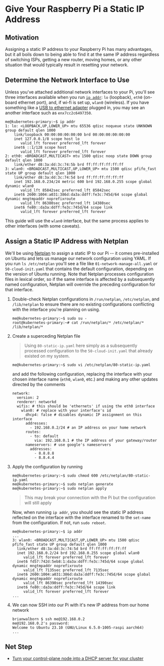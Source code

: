 # Give Your Raspberry Pi a Static IP Address

## Motivation

Assigning a static IP address to your Raspberry Pi has many advantages, but it all boils down to being able to find it at the same IP address regardless of switching ISPs, getting a new router, moving homes, or any other situation that would typically result in resetting your network.

## Determine the Network Interface to Use

Unless you've attached additional network interfaces to your Pi, you'll see three interfaces available when you run [`ip addr`](https://manpages.ubuntu.com/manpages/mantic/en/man8/ip.8.html): `lo` (loopback), `eth0` (on-board ethernet port), and, if wi-fi is set up, `wlan0` (wireless). If you have something like a [USB to ethernet adapter](https://www.amazon.com/USB-Ethernet-Adapter-Gigabit-Switch/dp/B09GRL3VCN) plugged in, you may see an another interface such as `enx7cc2c6497350`.
```
me@kubernetes-primary:~$ ip addr
1: lo: <LOOPBACK,UP,LOWER_UP> mtu 65536 qdisc noqueue state UNKNOWN group default qlen 1000
    link/loopback 00:00:00:00:00:00 brd 00:00:00:00:00:00
    inet 127.0.0.1/8 scope host lo
       valid_lft forever preferred_lft forever
    inet6 ::1/128 scope host
       valid_lft forever preferred_lft forever
2: eth0: <BROADCAST,MULTICAST> mtu 1500 qdisc noop state DOWN group default qlen 1000
    link/ether d8:3a:dd:3c:74:5b brd ff:ff:ff:ff:ff:ff
3: wlan0: <BROADCAST,MULTICAST,UP,LOWER_UP> mtu 1500 qdisc pfifo_fast state UP group default qlen 1000
    link/ether d8:3a:dd:3c:74:5d brd ff:ff:ff:ff:ff:ff
    inet 192.168.0.234/24 metric 600 brd 192.168.0.255 scope global dynamic wlan0
       valid_lft 85842sec preferred_lft 85842sec
    inet6 2600:1004:a031:386d:da3a:ddff:fe3c:745d/64 scope global dynamic mngtmpaddr noprefixroute
       valid_lft 86380sec preferred_lft 14380sec
    inet6 fe80::da3a:ddff:fe3c:745d/64 scope link
       valid_lft forever preferred_lft forever
```
This guide will use the `wlan0` interface, but the same process applies to other interfaces (with some caveats).

## Assign a Static IP Address with Netplan

We'll be using [Netplan](https://netplan.io/) to assign a static IP to our Pi -- it comes pre-installed on Ubuntu and lets us manage our network configuration using YAML. If you run `ls /etc/netplan` you'll see a file like `01-network-manage-all.yaml` or `50-cloud-init.yaml` that contains the default configuration, depending on the version of Ubuntu running. Note that Netplan processes configuration files in lexical order, so if the same interface is affected by a subsequently named configuration, Netplan will override the preceding configuration for that interface.

1. Double-check Netplan configurations in `/run/netplan`, `/etc/netplan`, and `/lib/netplan` to ensure there are no existing configurations conflicting with the interface you're planning on using.
    ```
    me@kubernetes-primary:~$ sudo su -
    root@kubernetes-primary:~# cat /run/netplan/* /etc/netplan/* /lib/netplan/*
    ```
2. Create a superceding Netplan file
    > Using `80-static-ip.yaml` here simply as a subsequently processed configuration to the `50-cloud-init.yaml` that already existed on my system.
    ```
    me@kubernetes-primary:~$ sudo vi /etc/netplan/80-static-ip.yaml
    ```
    and add the following configuration, replacing the interface with your chosen interface name (`eth0`, `wlan0`, etc.) and making any other updates directed by the comments
    ```
    network:
      version: 2
      renderer: networkd
      wifis: # this should be 'ethernets' if using the eth0 interface
        wlan0: # replace with your interface's id
          dhcp4: false # disables dynamic IP assignment on this interface
          addresses:
            - 192.168.0.2/24 # an IP address on your home network
          routes:
            - to: default
              via: 192.168.0.1 # the IP address of your gateway/router
          nameservers: # use google's nameservers
            addresses:
              - 8.8.8.8
              - 8.8.4.4
    ```
3. Apply the configuration by running
    ```
    me@kubernetes-primary:~$ sudo chmod 600 /etc/netplan/80-static-ip.yaml
    me@kubernetes-primary:~$ sudo netplan generate
    me@kubernetes-primary:~$ sudo netplan apply
    ```
    > This may break your connection with the Pi but the configuration will still apply

    Now, when running `ip addr`, you should see the static IP address reflected on the interface with the interface renamed to the `set-name` from the configuration. If not, run `sudo reboot`.
    ```
    me@kubernetes-primary:~$ ip addr
    ...
    3: wlan0: <BROADCAST,MULTICAST,UP,LOWER_UP> mtu 1500 qdisc pfifo_fast state UP group default qlen 1000
      link/ether d8:3a:dd:3c:74:5d brd ff:ff:ff:ff:ff:ff
      inet 192.168.0.2/24 brd 192.168.0.255 scope global wlan0
         valid_lft forever preferred_lft forever
      inet6 fd57:742d:5eb8:1:da3a:ddff:fe3c:745d/64 scope global dynamic mngtmpaddr noprefixroute
         valid_lft 7135sec preferred_lft 7135sec
      inet6 2600:1004:a031:386d:da3a:ddff:fe3c:745d/64 scope global dynamic mngtmpaddr noprefixroute
         valid_lft 86390sec preferred_lft 14390sec
      inet6 fe80::da3a:ddff:fe3c:745d/64 scope link
         valid_lft forever preferred_lft forever
    ...
    ```
5. We can now SSH into our Pi with it's new IP address from our home network
    ```
    brianwalborn $ ssh me@192.168.0.2
    me@192.168.0.2's password:
    Welcome to Ubuntu 23.10 (GNU/Linux 6.5.0-1005-raspi aarch64)
    ...
    ```

## Net Step

- [Turn your control-plane node into a DHCP server for your cluster](./dhcp-server.md)
